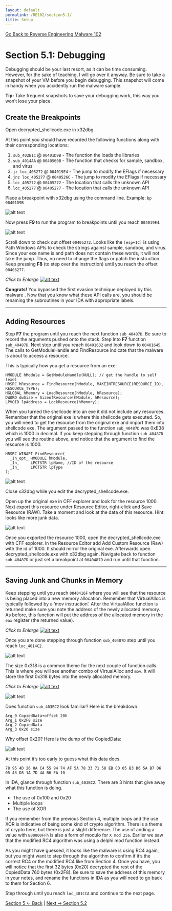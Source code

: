 ```yaml
---
layout: default
permalink: /RE102/section5.1/
title: Setup
---
```

[Go Back to Reverse Engineering Malware 102](https://securedorg.github.io/RE102/)

# Section 5.1: Debugging #

Debugging should be your last resort, as it can be time consuming. However, for the sake of teaching, I will go over it anyway. Be sure to take a snapshot of your VM before you begin debugging. This snapshot will come in handy when you accidently run the malware sample. 

**Tip:** Take frequent snapshots to save your debugging work, this way you won’t lose your place.

## Create the Breakpoints ##

Open decrypted_shellcode.exe in x32dbg.

At this point you should have recorded the following functions along with their corresponding locations:

1. `sub_402B1C` @ `00401D9B` - The function the loads the libraries
2. `sub_4014AA` @ `0040560B` - The function that checks for sample, sandbox, and virus
3. `jz loc_405272` @ `004019E4` - The jump to modify the EFlags if necessary
4. `jnz loc_405277` @ `0040526C` - The jump to modify the EFlags if necessary
5. `loc_405272` @ `00405272` - The location that calls the unknown API
6. `loc_405277` @ `00405277` - The location that calls the unknown API

Place a breakpoint with x32dbg using the command line. Example: `bp 00401D9B`

![alt text](https://securedorg.github.io/RE102/images/Section5.1_breakpoint.png "Section5.1_breakpoint")

Now press **F9** to run the program to breakpoints until you reach `004019E4`.

![alt text](https://securedorg.github.io/RE102/images/Section5.1_4019E4.png "Section5.1_4019E4")

Scroll down to check out offset `00405272`. Looks like the `[esp+1C]` is using Path Windows APIs to check the strings against sample, sandbox, and virus. Since your exe name is and path does not contain these words, it will not take the jump. Thus, no need  to change the flags or patch the instruction. Keep pressing **F8** (to step over the instruction) until you reach the offset `00405277`.

*Click to Enlarge*
[![alt text](https://securedorg.github.io/RE102/images/Section5.1_405272.png "Section5.1_405272")](https://securedorg.github.io/RE102/images/Section5.1_405272.png)

**Congrats!** You bypassed the first evasion technique deployed by this malware . Now that you know what these API calls are, you should be renaming the subroutines in your IDA with appropriate labels.

---

## Adding Resources ##

Step **F7** the program until you reach the next function `sub_40487D`. Be sure to record the arguments pushed onto the stack. Step Into **F7** function `sub_40487D`. Next step until you reach `00401632` and look down to `00401645`. The calls to GetModuleHandle and FindResource indicate that the malware is  about to access a resource.

This is typically how you get a resource from an exe:

```
HMODULE hModule = GetModuleHandle(NULL); // get the handle to self (exe)
HRSRC hResource = FindResource(hModule, MAKEINTRESOURCE(RESOURCE_ID), RESOURCE_TYPE); 
HGLOBAL hMemory = LoadResource(hModule, hResource);
DWORD dwSize = SizeofResource(hModule, hResource);
LPVOID lpAddress = LockResource(hMemory);
```

When you turned the shellcode into an exe it did not include any resources. Remember that the original exe is where this shellcode gets executed. So, you will need to get the resource from the original exe and import them into shellcode exe. The argument passed to the function `sub_40487D` was 0xE38 which is 1000 in decimal. If you keep stepping through function `sub_40487D` you will see the routine above, and notice that the argument to find the resource is 1000.

```
HRSRC WINAPI FindResource(
  _In_opt_ HMODULE hModule,
  _In_     LPCTSTR lpName, //ID of the resource
  _In_     LPCTSTR lpType
);
```

![alt text](https://securedorg.github.io/RE102/images/Section5.1_LoadResource.png "Section5.1_LoadResource")

Close x32dbg while you edit the decrypted_shellcode.exe.

Open up the original exe in CFF explorer and look for the resource 1000. Next export this resource under Resource Editor, right-click and Save Resource (RAW). Take a moment and look at the data of this resource. Hint: looks like more junk data. 

![alt text](https://securedorg.github.io/RE102/images/Section5.1_resource.png "Section5.1_resource")

Once you exported the resource 1000, open the decrypted_shellcode.exe with CFF explorer. In the Resource Editor add Add Custom Resource (Raw) with the id of 1000. It should mirror the original exe. Afterwards open decrypted_shellcode.exe with x32dbg again. Navigate back to function `sub_40487D` or just set a breakpoint at `0040487D` and run until that function.

---

## Saving Junk and Chunks in Memory ##

Keep stepping until you reach `0040416F` where you will see that the resource is being placed into a new memory allocation. Remember that VirtualAlloc is typically followed by a ‘mov instruction’. After the VirtualAlloc function is returned make sure you note the address of the newly allocated memory. As before, this function will put the address of the allocated memory in the `eax` register (the returned value).

*Click to Enlarge*
[![alt text](https://securedorg.github.io/RE102/images/Section5.1_savingresource.png "Section5.1_savingresource")](https://securedorg.github.io/RE102/images/Section5.1_savingresource.png)

Once you are done stepping through function `sub_40487D` step until you reach `loc_4014C2`.

![alt text](https://securedorg.github.io/RE102/images/Section5.1_allocate318.png "Section5.1_allocate318")

The size 0x318 is a common theme for the next couple of function calls. This is where you will see another combo  of VirtualAlloc and `mov`.  It will store the first 0x318 bytes into the newly allocated memory.

*Click to Enlarge*
[![alt text](https://securedorg.github.io/RE102/images/Section5.1_Virtualloc318.png "Section5.1_Virtualloc318")](https://securedorg.github.io/RE102/images/Section5.1_Virtualloc318.png)

![alt text](https://securedorg.github.io/RE102/images/Section5.1_move_decrypt.png "Section5.1_move_decrypt")

Does function `sub_403BC2` look familiar? Here is the breakdown:

```
Arg_0 CopiedData+offset 20h
Arg_1 0x2F8 size
Arg_2 CopiedData
Arg_3 0x20 size
```

Why offset 0x20? Here is the dump of the CopiedData:

![alt text](https://securedorg.github.io/RE102/images/Section5.1_20bytesof318.png "Section5.1_20bytesof318")

At this point it’s too early to guess what this data does.

```
78 95 4D 26 0A C4 55 94 74 AF 5A 78 33 71 58 EB CD 05 B3 D6 5A B7 D6 05 43 D8 1A 7D 4A B6 EA 10
```

In IDA, glance through function `sub_403BC2`. There are 3 hints that give away what this function is doing.

* The use of 0x100 and 0x20
* Multiple loops
* The use of XOR

If you remember from the previous Section 4, multiple loops and the use XOR is indicative of being some kind of crypto algorithm. There is a theme of crypto here, but there is just a slight difference. The use of anding a value with `800000FFh` is also a form of modulo for `X mod 256`. Earlier we saw that the modified RC4 algorithm was using a delphi mod function instead.

As you might have guessed, it looks like the malware is using RC4 again, but you might want to step through the algorithm to confirm if it’s the correct RC4 or the modified RC4 like from Section 4. Once you have, you will notice that the first 32 bytes (0x20) decrypted the rest of the CopiedData 760 bytes (0x2F8). Be sure to save the address of this memory in your notes, and rename the functions in IDA as you will need to go back to them for Section 6.


Step through until you reach `loc_401CCA` and continue to the next page.

[Section 5 <- Back](https://securedorg.github.io/RE102/section5) | [Next -> Section 5.2](https://securedorg.github.io/RE102/section5.2)
